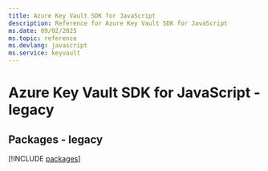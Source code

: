 ```yaml
---
title: Azure Key Vault SDK for JavaScript
description: Reference for Azure Key Vault SDK for JavaScript
ms.date: 09/02/2025
ms.topic: reference
ms.devlang: javascript
ms.service: keyvault
---
```

# Azure Key Vault SDK for JavaScript - legacy
## Packages - legacy
[!INCLUDE [packages](key-vault-index.md)]